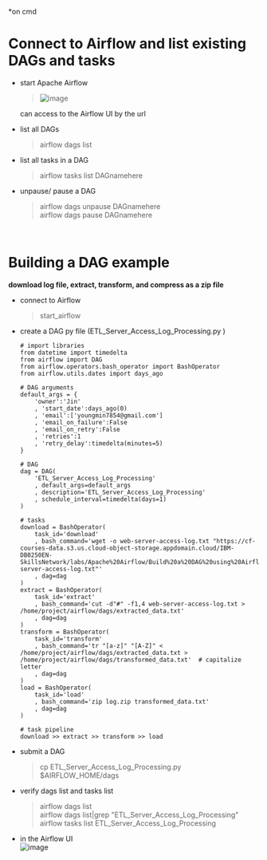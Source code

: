 *on cmd<br/>

# Connect to Airflow and list existing DAGs and tasks
- start Apache Airflow<br/>
  > ![image](https://github.com/youngmin-jin/exercise/assets/135728064/dec25b00-a1d3-484d-b845-40ef8e49c60b)<br/>
  
  can access to the Airflow UI by the url

- list all DAGs
  > airflow dags list

- list all tasks in a DAG
  > airflow tasks list DAGnamehere

- unpause/ pause a DAG
  > airflow dags unpause DAGnamehere<br/>
  > airflow dags pause DAGnamehere<br/>
<br/>


# Building a DAG example
**download log file, extract, transform, and compress as a zip file**
  - connect to Airflow<br/>
    > start_airflow

  - create a DAG py file (ETL_Server_Access_Log_Processing.py ) 
    ```
    # import libraries
    from datetime import timedelta
    from airflow import DAG
    from airflow.operators.bash_operator import BashOperator
    from airflow.utils.dates import days_ago
    
    # DAG arguments
    default_args = {
        'owner':'Jin'
        , 'start_date':days_ago(0)
        , 'email':['youngmin7854@gmail.com']
        , 'email_on_failure':False
        , 'email_on_retry':False
        , 'retries':1
        , 'retry_delay':timedelta(minutes=5)
    }
    
    # DAG
    dag = DAG(
        'ETL_Server_Access_Log_Processing'
        , default_args=default_args
        , description='ETL_Server_Access_Log_Processing'
        , schedule_interval=timedelta(days=1)
    )
    
    # tasks
    download = BashOperator(
        task_id='download'
        , bash_command='wget -o web-server-access-log.txt "https://cf-courses-data.s3.us.cloud-object-storage.appdomain.cloud/IBM-DB0250EN-SkillsNetwork/labs/Apache%20Airflow/Build%20a%20DAG%20using%20Airflow/web-server-access-log.txt"'
        , dag=dag
    )
    extract = BashOperator(
        task_id='extract'
        , bash_command='cut -d"#" -f1,4 web-server-access-log.txt > /home/project/airflow/dags/extracted_data.txt'
        , dag=dag
    )
    transform = BashOperator(
        task_id='transform'
        , bash_command='tr "[a-z]" "[A-Z]" < /home/project/airflow/dags/extracted_data.txt > /home/project/airflow/dags/transformed_data.txt'  # capitalize letter
        , dag=dag
    )
    load = BashOperator(
        task_id='load'
        , bash_command='zip log.zip transformed_data.txt'
        , dag=dag
    )
    
    # task pipeline
    download >> extract >> transform >> load
    ```

  - submit a DAG<br/>
    > cp ETL_Server_Access_Log_Processing.py $AIRFLOW_HOME/dags<br/>
   
  - verify dags list and tasks list<br/>
    > airflow dags list<br/>
    > airflow dags list|grep "ETL_Server_Access_Log_Processing"<br/>
    > airflow tasks list ETL_Server_Access_Log_Processing<br/>

  - in the Airflow UI<br/>
    ![image](https://github.com/youngmin-jin/exercise/assets/135728064/4139c3ac-d680-40d8-b792-4fe5f67a1f3c)





